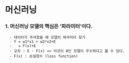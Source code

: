 # 머신러닝

### 1. 머신러닝 모델의 핵심은 '파라미터'이다. 
      - 데이터가 주어졌을 때 모델의 파라미터 찾기 
      - Y = w1*x1 + w2*x2+E
      -   = F(x)+E
      - 오차 : E - F(x) => 이것이 0인 모델이 우수하다고 볼 수 있다. 
      - F(x) : 손실함수 (loss function)

